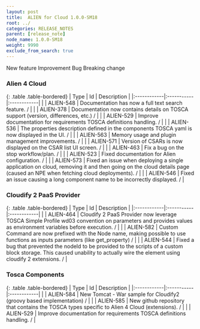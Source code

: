 ```yaml
---
layout: post
title:  ALIEN for Cloud 1.0.0-SM18
root: ../
categories: RELEASE_NOTES
parent: [release_note]
node_name: 1.0.0-SM18
weight: 9990
exclude_from_search: true
---
```





<i class="fa fa-plus text-success"></i> New feature <i class="fa fa-level-up text-primary"></i> Improvement  <i class="fa fa-bug text-danger"></i> Bug <i class="fa fa-exclamation-triangle text-warning"></i> Breaking change


### Alien 4 Cloud



  {: .table .table-bordered}
  | Type        | Id         | Description |
  |:------------|:-----------|:------------|
    |  <i class="fa fa-plus text-success"></i> | ALIEN-548 | Documentation has now a full text search feature. /  |
      |  <i class="fa fa-level-up text-primary"></i> | ALIEN-378 | Documentation now contains details on TOSCA support (version, differences, etc.) /  |
    |  <i class="fa fa-level-up text-primary"></i> | ALIEN-529 | Improve documentation for requirements TOSCA definitions handling. /  |
    |  <i class="fa fa-level-up text-primary"></i> | ALIEN-536 | The properties description defined in the components TOSCA yaml is now displayed in the UI. /  |
    |  <i class="fa fa-level-up text-primary"></i> | ALIEN-563 | Memory usage and plugin management improvements. /  |
    |  <i class="fa fa-level-up text-primary"></i> | ALIEN-571 | Version of CSARs is now displayed on the CSAR list UI screen. /  |
      |  <i class="fa fa-bug text-danger"></i> | ALIEN-463 | Fix a bug on the stop workflow/plan. /  |
    |  <i class="fa fa-bug text-danger"></i> | ALIEN-523 | Fixed documentation for Alien configuration. /  |
    |  <i class="fa fa-bug text-danger"></i> | ALIEN-573 | Fixed an issue when deploying a single application on cloud, removing it and then going on the cloud details page (caused an NPE when fetching cloud deployments). /  |
    |  <i class="fa fa-bug text-danger"></i> | ALIEN-546 | Fixed an issue causing a long component name to be incorrectly displayed. /  |
  


### Cloudify 2 PaaS Provider



  {: .table .table-bordered}
  | Type        | Id         | Description |
  |:------------|:-----------|:------------|
    |  <i class="fa fa-plus text-success"></i> | ALIEN-464 | Cloudify 2 PaaS Provider now leverage TOSCA Simple Profile wd03 convention on parameters and provides values as environment variables before execution. /  |
      |  <i class="fa fa-level-up text-primary"></i> | ALIEN-582 | Custom Command are now prefixed with the Node name, making possible to use functions as inputs parameters (like get_property) /  |
      |  <i class="fa fa-bug text-danger"></i> | ALIEN-544 | Fixed a bug that prevented the nodeId to be provided to the scripts of a custom block storage. This caused unability to actually wire the element using cloudify 2 extensions. /  |
  


### Tosca Components



  {: .table .table-bordered}
  | Type        | Id         | Description |
  |:------------|:-----------|:------------|
    |  <i class="fa fa-plus text-success"></i> | ALIEN-584 | New Tomcat - War sample for Cloudify2 (groovy based implementation) /  |
    |  <i class="fa fa-plus text-success"></i> | ALIEN-585 | New github repository that contains the TOSCA types specific to Alien 4 Cloud (extensions). /  |
      |  <i class="fa fa-level-up text-primary"></i> | ALIEN-529 | Improve documentation for requirements TOSCA definitions handling. /  |
    

